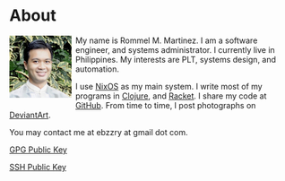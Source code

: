 About
======================================================================

<img style="margin-right: 0.5em; margin-bottom: 0.5em;" src="images/me.jpg" alt="me" title="me" align="left" />

My name is Rommel M. Martinez. I am a software engineer, and systems
administrator. I currently live in Philippines. My interests are
PLT, systems design, and automation.

I use [NixOS](https://nixos.org) as my main system. I write most of my
programs in [Clojure](https://clojure.org), and
[Racket](https://racket-lang.org). I share my code at
[GitHub](https://github.com/ebzzry). From time to time, I post
photographs on [DeviantArt](https://ebzzry.deviantart.com).

You may contact me at ebzzry at gmail dot com.

[GPG Public Key](keys/rommelmartinez-gnupg.key)

[SSH Public Key](keys/rommelmartinez-ssh.key)
